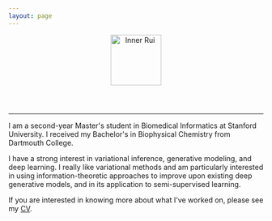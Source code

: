 ```yaml
---
layout: page
---
```


<header>
<a id="go-back-home" href="{{ site.url }}"><img src="{{ site.url }}/images/inner_rui3.png" alt="Inner Rui" height="100"></a>
</header>

---

I am a second-year Master's student in Biomedical Informatics at Stanford University. I received my Bachelor's in Biophysical Chemistry from Dartmouth College. 

I have a strong interest in variational inference, generative modeling, and deep learning. I really like variational methods and am particularly interested in using information-theoretic approaches to improve upon existing deep generative models, and in its application to semi-supervised learning.

If you are interested in knowing more about what I've worked on, please see my [CV](/rui-shu-curriculum.pdf).
